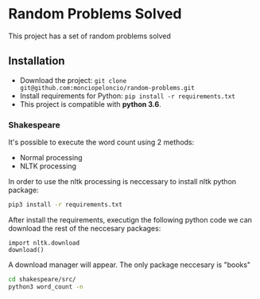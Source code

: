 # Random Problems Solved

This project has a set of random problems solved

## Installation

- Download the project: `git clone git@github.com:monciopeloncio/random-problems.git`
- Install requirements for Python: `pip install -r requirements.txt`
- This project is compatible with **python 3.6**.


### Shakespeare

It's possible to execute the word count using 2 methods:

- Normal processing
- NLTK processing

In order to use the nltk processing is neccessary to install nltk python package:

```bash
pip3 install -r requirements.txt
```

After install the requirements, executign the following python code we can download the rest of the neccesary packages:

```python3
import nltk.download
download()
```

A download manager will appear. The only package neccesary is "books"

```bash
cd shakespeare/src/
python3 word_count -n
```


